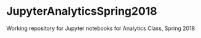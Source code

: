 # JupyterAnalyticsSpring2018
Working repository for Jupyter notebooks for Analytics Class, Spring 2018
